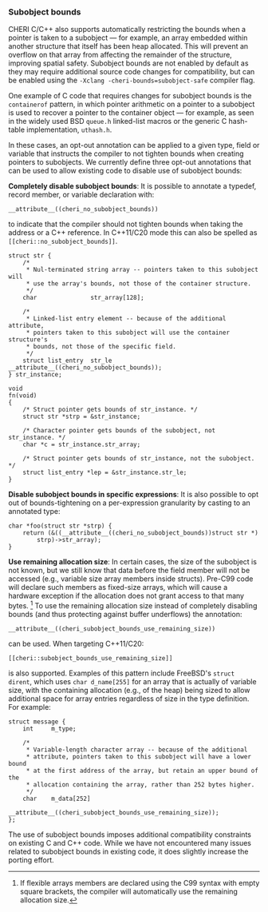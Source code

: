 ### Subobject bounds

CHERI C/C++ also supports automatically restricting the
bounds when a pointer is taken to a subobject &mdash; for example, an array
embedded within another structure that itself has been heap allocated.
This will prevent an overflow on that array from affecting the remainder of
the structure, improving spatial safety.
Subobject bounds are not enabled by default as they may require additional source code changes
for compatibility, but can be enabled using the `-Xclang -cheri-bounds=subobject-safe` compiler flag.

One example of C code that requires changes for subobject bounds is the `containerof`
pattern, in which pointer arithmetic on a pointer to a subobject is used to
recover a pointer to the container object &mdash; for example, as seen in the
widely used BSD `queue.h` linked-list macros or the generic C
hash-table implementation, `uthash.h`.

In these cases, an opt-out annotation can be applied to a given type, field or variable
that instructs the compiler to not tighten bounds when creating pointers to subobjects.
We currently define three opt-out annotations that can be used to allow
existing code to disable use of subobject bounds:

**Completely disable subobject bounds**: It is possible to annotate a typedef,
record member, or variable declaration with:

```
__attribute__((cheri_no_subobject_bounds))
```

to indicate that the compiler should not tighten bounds when taking the address or a C++ reference. In C++11/C20 mode this can also be spelled as `[[cheri::no_subobject_bounds]]`.

```
struct str {
    /*
     * Nul-terminated string array -- pointers taken to this subobject will
     * use the array's bounds, not those of the container structure.
     */
    char               str_array[128];

    /*
     * Linked-list entry element -- because of the additional attribute,
     * pointers taken to this subobject will use the container structure's
     * bounds, not those of the specific field.
     */
    struct list_entry  str_le __attribute__((cheri_no_subobject_bounds));
} str_instance;

void
fn(void)
{
    /* Struct pointer gets bounds of str_instance. */
    struct str *strp = &str_instance;

    /* Character pointer gets bounds of the subobject, not str_instance. */
    char *c = str_instance.str_array;

    /* Struct pointer gets bounds of str_instance, not the subobject. */
    struct list_entry *lep = &str_instance.str_le;
}
```

**Disable subobject bounds in specific expressions**:
It is also possible to opt out of bounds-tightening on a per-expression
granularity by casting to an annotated type:

```
char *foo(struct str *strp) {
    return (&((__attribute__((cheri_no_subobject_bounds))struct str *)
        strp)->str_array);
}
```

**Use remaining allocation size**:
In certain cases, the size of the subobject is not known, but we still know that data
before the field member will not be accessed (e.g., variable size array members
inside structs).
Pre-C99 code will declare such members as fixed-size arrays, which will cause
a hardware exception if the allocation does not grant access to that many bytes.
[^5]
To use the remaining allocation size instead of completely disabling bounds
(and thus protecting against buffer underflows) the annotation:

```
__attribute__((cheri_subobject_bounds_use_remaining_size))
```

can be used.
When targeting C++11/C20:

```
[[cheri::subobject_bounds_use_remaining_size]]
```

is also supported.
Examples of this pattern include FreeBSD's `struct dirent`, which uses
`char d_name[255]` for an array that is actually of variable size, with
the containing allocation (e.g., of the heap) being sized to allow additional
space for array entries regardless of size in the type definition.
For example:

```
struct message {
    int     m_type;

    /*
     * Variable-length character array -- because of the additional
     * attribute, pointers taken to this subobject will have a lower bound
     * at the first address of the array, but retain an upper bound of the
     * allocation containing the array, rather than 252 bytes higher.
     */
    char    m_data[252]
                 __attribute__((cheri_subobject_bounds_use_remaining_size));
};
```

The use of subobject bounds imposes additional compatibility constraints on
existing C and C++ code.
While we have not encountered many issues related to subobject bounds in
existing code, it does slightly increase the porting effort.

<!--
%\nwfnote{Already said above:}
%Therefore, this feature is currently not enabled by default and requires a
%compiler flag to be enabled.
-->

<!--
\psnote{that seems excessively bold to me}
\psnote{what flag?}
\psnote{curious: what has to change before you think it'd be a good default?}
-->

[^5]: If flexible arrays members are declared using the C99 syntax with empty
square brackets, the compiler will automatically use the remaining allocation
size.

